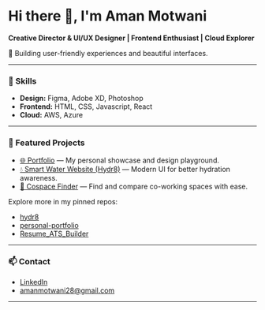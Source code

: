 # Hi there 👋, I'm Aman Motwani

**Creative Director & UI/UX Designer | Frontend Enthusiast | Cloud Explorer**

🚀 Building user-friendly experiences and beautiful interfaces.

---

### 🔧 Skills

- **Design:** Figma, Adobe XD, Photoshop
- **Frontend:** HTML, CSS, Javascript, React
- **Cloud:** AWS, Azure

---

### 📂 Featured Projects

- [🌐 Portfolio](https://amanmotwani.vercel.app/) — My personal showcase and design playground.
- [💧 Smart Water Website (Hydr8)](https://hydr8.vercel.app/) — Modern UI for better hydration awareness.
- [🧭 Cospace Finder](https://github.com/amanmotwanii/Co-Space) — Find and compare co-working spaces with ease.
  <!-- Replace # with your Cospace Finder project link if available -->

Explore more in my pinned repos:
- [hydr8](https://github.com/amanmotwanii/hydr8)
- [personal-portfolio](https://github.com/amanmotwanii/personal-portfolio)
- [Resume_ATS_Builder](https://github.com/amanmotwanii/Resume_ATS_Builder)

---

### 📫 Contact

- [LinkedIn](https://www.linkedin.com/in/amanmotwani1/)
- amanmotwani28@gmail.com

---

<!--
✨ Always experimenting with new ideas, tools, and design trends.
Let’s connect and build something awesome together!
-->
